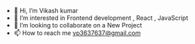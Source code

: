 - 👋 Hi, I’m Vikash kumar
- 👀 I’m interested in Frontend development , React , JavaScript
- 💞️ I’m looking to collaborate on a New Project
- 📫 How to reach me vp3637637@gmail.com

<!---
CodeWith-Vikash/CodeWith-Vikash is a ✨ special ✨ repository because its `README.md` (this file) appears on your GitHub profile.
You can click the Preview link to take a look at your changes.
--->
